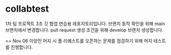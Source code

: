 # collabtest
1차 팀 프로젝트 3조 깃 협업 연습용 레포지토리입니다.
브랜치 동작 확인을 위해 main 브랜치에서 변경합니다.
pull request 생성 조건을 위해 develop 브랜치 생성합니다.

== Nov 06 이양진
머지 시 풀 리퀘스트를 오픈하는 문제를 점검하기 위해 머지 테스트를 진행합니다.
